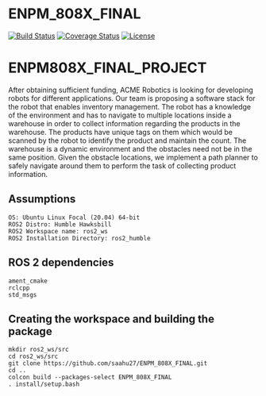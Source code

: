# ENPM_808X_FINAL

[![Build Status](https://github.com/saahu27/ENPM_808X_FINAL/actions/workflows/build_and_coveralls.yml/badge.svg)](https://github.com/saahu27/ENPM_808X_FINAL/actions/workflows/build_and_coveralls.yml)    [![Coverage Status](https://coveralls.io/repos/github/saahu27/ENPM_808X_FINAL/badge.svg?branch=master)](https://coveralls.io/github/saahu27/ENPM_808X_FINAL?branch=master)   [![License](https://img.shields.io/badge/License-Apache_2.0-blue.svg)](https://opensource.org/licenses/Apache-2.0)

# ENPM808X_FINAL_PROJECT
After obtaining sufficient funding, ACME Robotics is looking for developing robots for different applications. Our team is proposing a software stack for the robot that enables inventory management. The robot has a knowledge of the environment and has to navigate to multiple locations inside a warehouse in order to collect information regarding the products in the warehouse. The products have unique tags on them which would be scanned by the robot to identify the product and maintain the count. The warehouse is a dynamic environment and the obstacles need not be in the same position. Given the obstacle locations, we implement a path planner to safely navigate around them to perform the task of collecting product information.

## Assumptions
```
OS: Ubuntu Linux Focal (20.04) 64-bit
ROS2 Distro: Humble Hawksbill
ROS2 Workspace name: ros2_ws
ROS2 Installation Directory: ros2_humble
```

## ROS 2 dependencies
```
ament_cmake
rclcpp
std_msgs
```

## Creating the workspace and building the package
```
mkdir ros2_ws/src
cd ros2_ws/src
git clone https://github.com/saahu27/ENPM_808X_FINAL.git
cd ..
colcon build --packages-select ENPM_808X_FINAL
. install/setup.bash
```
